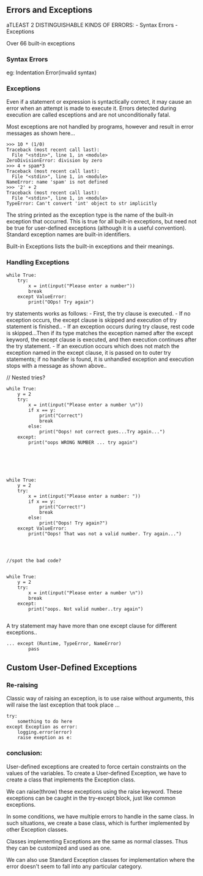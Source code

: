 ## Errors and Exceptions
aTLEAST 2 DISTINGUISHABLE KINDS OF ERRORS:
    - Syntax Errors
    - Exceptions

Over 66 built-in exceptions

### Syntax Errors

eg: Indentation Error(invalid syntax)


### Exceptions

Even if a statement or expression is syntactically correct, it may cause
an error when an attempt is made to execute it. 
Errors detected during execution are called esceptions and are not unconditionally fatal. 

Most exceptions are not handled by programs, however and result in error messages as shown here...

```
>>> 10 * (1/0)
Traceback (most recent call last):
  File "<stdin>", line 1, in <module>
ZeroDivisionError: division by zero
>>> 4 + spam*3
Traceback (most recent call last):
  File "<stdin>", line 1, in <module>
NameError: name 'spam' is not defined
>>> '2' + 2
Traceback (most recent call last):
  File "<stdin>", line 1, in <module>
TypeError: Can't convert 'int' object to str implicitly
```

The string printed as the exception type is the name of the built-in exception that occurred. This is true for all built-in exceptions, but need not be true for user-defined exceptions (although it is a useful convention). Standard exception names are built-in identifiers.


Built-in Exceptions lists the built-in exceptions and their meanings.



### Handling Exceptions

```
while True:
    try:
        x = int(input("Please enter a number"))
        break
    except ValueError:
        print("OOps! Try again")
```

try statements works as follows:
    - First, the try clause is executed.
    - If no exception occurs, the except clause is skipped and execution  of try statement is finished..
    - If an exception occurs during try clause, rest code is skipped...Then if its type matches the exception named after the except keyword, the except clause is executed, and then execution continues after the try statement.
    - If an execution occurs which does not match the exception named in the except clause, it is passed on to outer try statements; if no handler is found, it is unhandled exception and execution stops with a message as shown above..


// Nested tries?

```
while True:
    y = 2
    try:
        x = int(input("Please enter a number \n"))
        if x == y:
            print("Correct")
            break
        else:
            print("Oops! not correct gues...Try again...")
    except:
        print("oops WRONG NUMBER ... try again")






while True:
    y = 2
    try:
        x = int(input("Please enter a number: "))
        if x == y:
            print("Correct!")
            break
        else:
            print("Oops! Try again?")
    except ValueError:
        print("Oops! That was not a valid number. Try again...")




//spot the bad code?


while True:
    y = 2
    try:
        x = int(input("Please enter a number \n"))
        break
    except:
        print("oops. Not valid number..try again")


```



A try statement may have more than one except clause for different exceptions..

```
... except (Runtime, TypeError, NameError)
        pass
```

## Custom User-Defined Exceptions

### Re-raising 

Classic way of raising an exception, is to use raise without arguments, this will raise the last exception that took place ...

```
try:
    something to do here
except Exception as error:
    logging.error(error)
    raise exeption as e:
```


### conclusion:

User-defined exceptions are created to force certain constraints on the values of the variables. To create a User-defined Exception, we have to create a class that implements the Exception class.

We can raise(throw) these exceptions using the raise keyword. These exceptions can be caught in the try-except block, just like common exceptions.

In some conditions, we have multiple errors to handle in the same class. In such situations, we create a base class, which is further implemented by other Exception classes.

Classes implementing Exceptions are the same as normal classes. Thus they can be customized and used as one.

We can also use Standard Exception classes for implementation where the error doesn't seem to fall into any particular category.


